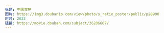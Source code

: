 ```yaml
---
标题: 中国救护
图片: https://img3.doubanio.com/view/photo/s_ratio_poster/public/p2899050367.jpg
时时: 2023
链接: https://movie.douban.com/subject/36206687/
---
```

